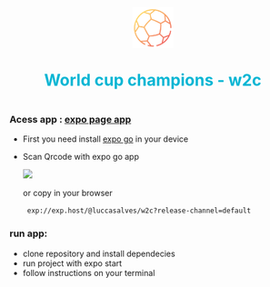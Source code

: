 <div style="display:flex;  flex-direction: column; justify-content:center; align-items:center">
<img src="./assets/img/bola.png" width="72px">
<h1 style="color:#06b6d4" >World cup champions - w2c</h1>
</div>

### Acess app : [expo page app](exp.host/@luccasalves/w2c?release-channel=default)

- First you need install [expo go](https://apps.apple.com/br/app/expo-go/id982107779) in your device
- Scan Qrcode with expo go app

  ![](https://qr.expo.dev/expo-go?owner=luccasalves&slug=w2c&releaseChannel=default&host=exp.host)

  or copy in your browser

       exp://exp.host/@luccasalves/w2c?release-channel=default

### run app:

- clone repository and install dependecies
- run project with expo start
- follow instructions on your terminal
